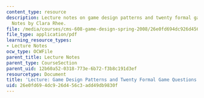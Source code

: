 ```yaml
---
content_type: resource
description: Lecture notes on game design patterns and twenty formal game questions.
  Notes by Clara Rhee.
file: /media/courses/cms-608-game-design-spring-2008/26e0fd694dc926d456c3add49db9830f_MITCMS_608s08_lec_notes05.pdf
file_type: application/pdf
learning_resource_types:
- Lecture Notes
ocw_type: OCWFile
parent_title: Lecture Notes
parent_type: CourseSection
parent_uid: 12b60a52-0318-773e-6b72-f3b8c191d3ef
resourcetype: Document
title: 'Lecture: Game Design Patterns and Twenty Formal Game Questions'
uid: 26e0fd69-4dc9-26d4-56c3-add49db9830f
---
```

